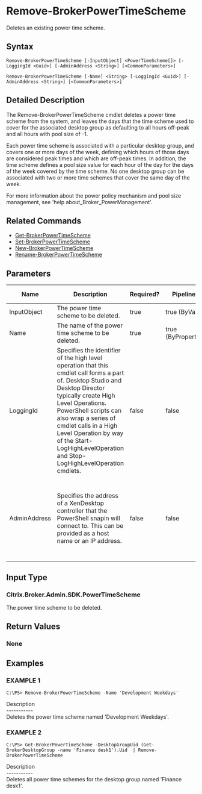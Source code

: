 ﻿# Remove-BrokerPowerTimeScheme

   Deletes an existing power time scheme.

## Syntax
```
Remove-BrokerPowerTimeScheme [-InputObject] <PowerTimeScheme[]> [-LoggingId <Guid>] [-AdminAddress <String>] [<CommonParameters>]

Remove-BrokerPowerTimeScheme [-Name] <String> [-LoggingId <Guid>] [-AdminAddress <String>] [<CommonParameters>]
```

## Detailed Description
   The Remove-BrokerPowerTimeScheme cmdlet deletes a power time scheme from the system, and leaves the days that the time scheme used to cover for the associated desktop group as defaulting to all hours off-peak and all hours with pool size of -1.

Each power time scheme is associated with a particular desktop group, and covers one or more days of the week, defining which hours of those days are considered peak times and which are off-peak times. In addition, the time scheme defines a pool size value for each hour of the day for the days of the week covered by the time scheme. No one desktop group can be associated with two or more time schemes that cover the same day of the week.

For more information about the power policy mechanism and pool size management, see 'help about_Broker_PowerManagement'.

## Related Commands
  * [Get-BrokerPowerTimeScheme](Get-BrokerPowerTimeScheme/)
  * [Set-BrokerPowerTimeScheme](Set-BrokerPowerTimeScheme/)
  * [New-BrokerPowerTimeScheme](New-BrokerPowerTimeScheme/)
  * [Rename-BrokerPowerTimeScheme](Rename-BrokerPowerTimeScheme/)
## Parameters

| Name   | Description | Required? | Pipeline Input | Default Value |
| --- | --- | --- | --- | --- |
| InputObject | The power time scheme to be deleted. | true | true (ByValue) |  |
| Name | The name of the power time scheme to be deleted. | true | true (ByPropertyName) |  |
| LoggingId | Specifies the identifier of the high level operation that this cmdlet call forms a part of. Desktop Studio and Desktop Director typically create High Level Operations. PowerShell scripts can also wrap a series of cmdlet calls in a High Level Operation by way of the Start-LogHighLevelOperation and Stop-LogHighLevelOperation cmdlets. | false | false |  |
| AdminAddress | Specifies the address of a XenDesktop controller that the PowerShell snapin will connect to. This can be provided as a host name or an IP address. | false | false | Localhost. Once a value is provided by any cmdlet, this value will become the default. |

## Input Type
### Citrix.Broker.Admin.SDK.PowerTimeScheme
   The power time scheme to be deleted.
## Return Values
### None
   
## Examples

### EXAMPLE 1
```
C:\PS> Remove-BrokerPowerTimeScheme -Name 'Development Weekdays'
```
   Description<br>-----------<br>Deletes the power time scheme named 'Development Weekdays'.
### EXAMPLE 2
```
C:\PS> Get-BrokerPowerTimeScheme -DesktopGroupUid (Get-BrokerDesktopGroup -name 'Finance desk1').Uid  | Remove-BrokerPowerTimeScheme
```
   Description<br>-----------<br>Deletes all power time schemes for the desktop group named 'Finance desk1'.
